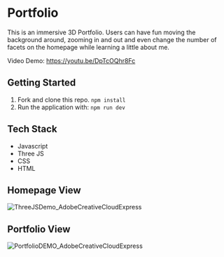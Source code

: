 # Portfolio
This is an immersive 3D Portfolio. Users can have fun moving the background around, zooming in and out and even change the number of facets on the homepage while learning a little about me.

Video Demo: https://youtu.be/DpTcOQhr8Fc

## Getting Started

1. Fork and clone this repo. `npm install`
2. Run the application with: `npm run dev`

## Tech Stack
- Javascript
- Three JS
- CSS
- HTML

## Homepage View
![ThreeJSDemo_AdobeCreativeCloudExpress](https://user-images.githubusercontent.com/84825113/150908266-cad8622f-9df8-4106-9c42-c1b72fceb4d4.gif)

## Portfolio View
![PortfolioDEMO_AdobeCreativeCloudExpress](https://user-images.githubusercontent.com/84825113/150908936-c2418fe3-737b-4a0f-b211-a9488a658b0e.gif)

